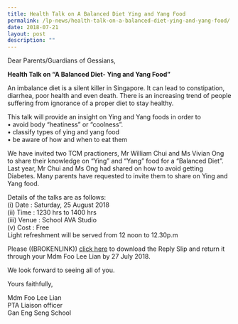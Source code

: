 ```yaml
---
title: Health Talk on A Balanced Diet Ying and Yang Food
permalink: /lp-news/health-talk-on-a-balanced-diet-ying-and-yang-food/
date: 2018-07-21
layout: post
description: ""
---
```

Dear Parents/Guardians of Gessians,

**Health Talk on “A Balanced Diet- Ying and Yang Food”**

An imbalance diet is a silent killer in Singapore. It can lead to constipation, diarrhea, poor health and even death. There is an increasing trend of people suffering from ignorance of a proper diet to stay healthy.

This talk will provide an insight on Ying and Yang foods in order to  
• avoid body “heatiness” or “coolness”.  
• classify types of ying and yang food  
• be aware of how and when to eat them

We have invited two TCM practioners, Mr William Chui and Ms Vivian Ong to share their knowledge on “Ying” and “Yang” food for a “Balanced Diet”. Last year, Mr Chui and Ms Ong had shared on how to avoid getting Diabetes. Many parents have requested to invite them to share on Ying and Yang food.

Details of the talks are as follows:  
(i) Date : Saturday, 25 August 2018  
(ii) Time : 1230 hrs to 1400 hrs  
(iii) Venue : School AVA Studio  
(v) Cost : Free  
Light refreshment will be served from 12 noon to 12.30p.m

Please ((BROKENLINK)) [click here](https://drive.google.com/file/d/1wbptl0eFaZ-x1QWanLJkzEBmSMi8z7jw/view?usp=sharing) to download the Reply Slip and return it through your Mdm Foo Lee Lian by 27 July 2018.

We look forward to seeing all of you.

Yours faithfully,

Mdm Foo Lee Lian  
PTA Liaison officer  
Gan Eng Seng School